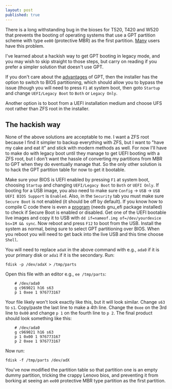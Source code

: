 ```yaml
---
layout: post
published: true
---
```


There is a long withstanding bug in the bioses for T520, T420 and W520 that prevents the booting of operating systems that use a GPT partition scheme with type `ee00` (protective MBR) as the first partition. [Many](http://forums.lenovo.com/t5/Linux-Discussion/Lenovo-Thinkpad-T520-doesn-t-boot-with-GPT-slices-on-FreeBSD-9/td-p/555317) users have this problem. 

I've learned about a hackish way to get GPT booting in legacy mode, and you may wish to skip straight to those steps, but carry on reading if you prefer a simpler solution that doesn't use GPT.

If you don't care about the [advantages](https://wiki.archlinux.org/index.php/GUID_Partition_Table#Advantages_of_GPT) of GPT, then the installer has the option to switch to BIOS partitioning, which should allow you to bypass the issue (though you will need to press `F1` at system boot, then goto `Startup` and change `UEFI/Legacy Boot` to `Both` or `Legacy Only`.

Another option is to boot from a UEFI installation medium and choose UFS root rather than ZFS root in the installer.

## The hackish way

None of the above solutions are acceptable to me. I want a ZFS root because I find it simpler to backup everything with ZFS, but I want to "have my cake and eat it" and stick with modern methods as well. For now I'll have to make do with legacy boot until they manage to get UEFI booting with a ZFS root, but I don't want the hassle of converting my partitions from MBR to GPT when they do eventually manage that. So the only other solution is to hack the GPT partition table for now to get it bootable.

Make sure your BIOS is UEFI enabled by pressing `F1` at system boot, choosing `Startup` and changing `UEFI/Legacy Boot` to `Both` or `UEFI Only`. If booting for a USB image, you also need to make sure `Config` -> `USB` -> `USB UEFI BIOS Support` is `Enabled`. Also, in the `Security` tab you must make sure `Secure Boot` is not enabled (it should be off by default). If you know how to compile C code there is even a [program](https://github.com/fpmurphy/UEFI-Utilities/blob/master/showlenovo/showlenovo.c) (needs gnu_efi package installed) to check if Secure Boot is enabled or disabled. Get one of the UEFI bootable live images and copy it to USB with `dd if=nameof.img of=/dev/yourdevice bs=1M && sync`. Now reboot and press `F12` to boot from the USB. Install the system as normal, being sure to select GPT partitioning over BIOS. When you reboot you will need to get back into the live USB and this time choose `Shell`.

You will need to replace `adaX` in the above command with e.g., `ada0` if it is your primary disk or `ada1` if it is the secondary. Run:

```
fdisk -p /dev/adaX > /tmp/parts
```

Open this file with an editor e.g., `ee /tmp/parts`:

```
    # /dev/ada0
    g c969021 h16 s63
    p 1 0xee 1 976773167
```

Your file likely won't look exactly like this, but it will look similar. Change `s63` to `s1`. Copy/paste the last line to make a 4th line. Change the `0xee` on the 3rd line to `0x00` and change `p 1` on the fourth line to 	`p 2`. The final product should look something like this:

```
    # /dev/ada0
    g c969021 h16 s63
    p 1 0x00 1 976773167
    p 2 0xee 1 976773167
```

Now run:

```
fdisk -f /tmp/parts /dev/adX
```

You've now modified the partition table so that partition one is an empty dummy partition, tricking the crappy Lenovo bios, and preventing it from borking at seeing an `ee00` protective MBR type partition as the first partition. 
